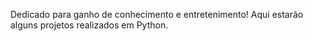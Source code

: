 Dedicado para ganho de conhecimento e entretenimento! Aqui estarão alguns projetos realizados em Python.